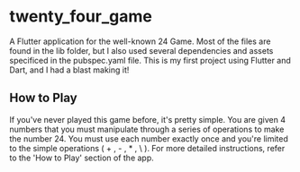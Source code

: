 # twenty_four_game

A Flutter application for the well-known 24 Game. Most of the files are found in the lib folder, but I also used several dependencies and assets specificed in the pubspec.yaml file. This is my first project using Flutter and Dart, and I had a blast making it!

## How to Play

If you've never played this game before, it's pretty simple. You are given 4 numbers that you must manipulate through a series of operations to make the number 24. You must use each number exactly once and you're limited to the simple operations ( \+ , \- , \* , \\ ). For more detailed instructions, refer to the 'How to Play' section of the app.

<!--
## Screenshots/Demos
Most of the other apps for playing the 24 game are overly cluttered or missing key features such as providing solutions and instructions. I created this app with the goal of not only solving these problems but also creating a clean user-interface that is friendly and doesn't distract from the point of the game. Here are some pics of the end product:
-->
